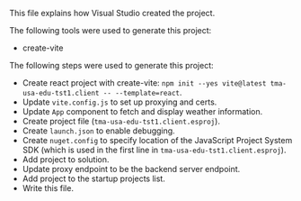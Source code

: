 This file explains how Visual Studio created the project.

The following tools were used to generate this project:
- create-vite

The following steps were used to generate this project:
- Create react project with create-vite: `npm init --yes vite@latest tma-usa-edu-tst1.client -- --template=react`.
- Update `vite.config.js` to set up proxying and certs.
- Update `App` component to fetch and display weather information.
- Create project file (`tma-usa-edu-tst1.client.esproj`).
- Create `launch.json` to enable debugging.
- Create `nuget.config` to specify location of the JavaScript Project System SDK (which is used in the first line in `tma-usa-edu-tst1.client.esproj`).
- Add project to solution.
- Update proxy endpoint to be the backend server endpoint.
- Add project to the startup projects list.
- Write this file.
